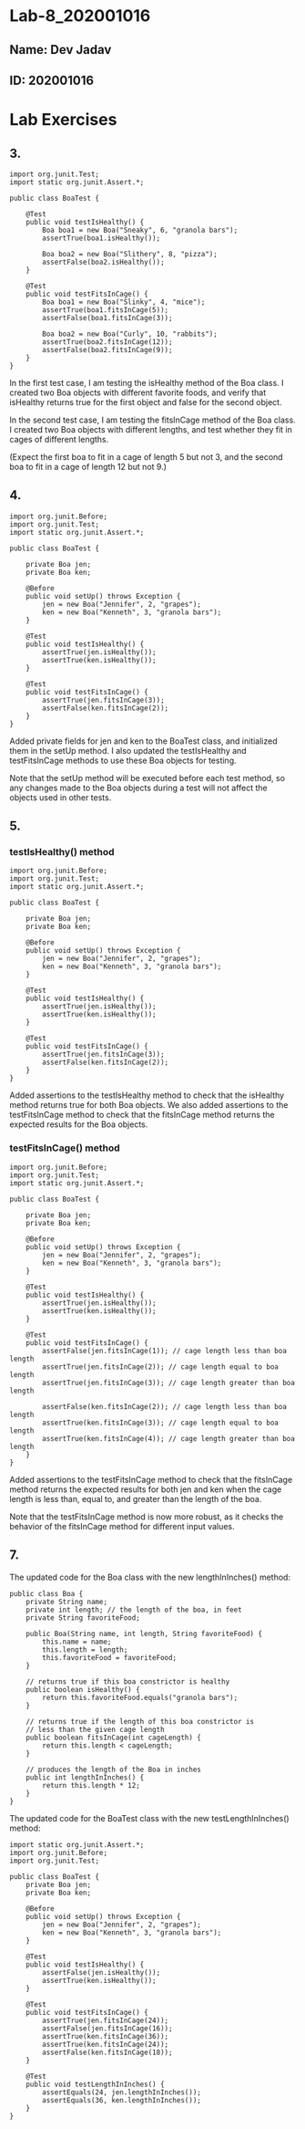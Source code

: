 # Lab-8_202001016


## Name: Dev Jadav
## ID: 202001016 

# Lab Exercises

## 3.

```
import org.junit.Test;
import static org.junit.Assert.*;

public class BoaTest {
    
    @Test
    public void testIsHealthy() {
        Boa boa1 = new Boa("Sneaky", 6, "granola bars");
        assertTrue(boa1.isHealthy());
        
        Boa boa2 = new Boa("Slithery", 8, "pizza");
        assertFalse(boa2.isHealthy());
    }
    
    @Test
    public void testFitsInCage() {
        Boa boa1 = new Boa("Slinky", 4, "mice");
        assertTrue(boa1.fitsInCage(5));
        assertFalse(boa1.fitsInCage(3));
        
        Boa boa2 = new Boa("Curly", 10, "rabbits");
        assertTrue(boa2.fitsInCage(12));
        assertFalse(boa2.fitsInCage(9));
    }
}
```

In the first test case, I am testing the isHealthy method of the Boa class. I created two Boa objects with different favorite foods, and verify that isHealthy returns true for the first object and false for the second object.

In the second test case, I am testing the fitsInCage method of the Boa class. I created two Boa objects with different lengths, and test whether they fit in cages of different lengths. 

(Expect the first boa to fit in a cage of length 5 but not 3, and the second boa to fit in a cage of length 12 but not 9.)

## 4.
```
import org.junit.Before;
import org.junit.Test;
import static org.junit.Assert.*;

public class BoaTest {
    
    private Boa jen;
    private Boa ken;
    
    @Before
    public void setUp() throws Exception {
        jen = new Boa("Jennifer", 2, "grapes");
        ken = new Boa("Kenneth", 3, "granola bars");
    }
    
    @Test
    public void testIsHealthy() {
        assertTrue(jen.isHealthy());
        assertTrue(ken.isHealthy());
    }
    
    @Test
    public void testFitsInCage() {
        assertTrue(jen.fitsInCage(3));
        assertFalse(ken.fitsInCage(2));
    }
}
```

Added private fields for jen and ken to the BoaTest class, and initialized them in the setUp method. I also updated the testIsHealthy and testFitsInCage methods to use these Boa objects for testing.

Note that the setUp method will be executed before each test method, so any changes made to the Boa objects during a test will not affect the objects used in other tests.

## 5.

### testIsHealthy() method

```
import org.junit.Before;
import org.junit.Test;
import static org.junit.Assert.*;

public class BoaTest {
    
    private Boa jen;
    private Boa ken;
    
    @Before
    public void setUp() throws Exception {
        jen = new Boa("Jennifer", 2, "grapes");
        ken = new Boa("Kenneth", 3, "granola bars");
    }
    
    @Test
    public void testIsHealthy() {
        assertTrue(jen.isHealthy());
        assertTrue(ken.isHealthy());
    }
    
    @Test
    public void testFitsInCage() {
        assertTrue(jen.fitsInCage(3));
        assertFalse(ken.fitsInCage(2));
    }
}
```
Added assertions to the testIsHealthy method to check that the isHealthy method returns true for both Boa objects. We also added assertions to the testFitsInCage method to check that the fitsInCage method returns the expected results for the Boa objects.

### testFitsInCage() method

```
import org.junit.Before;
import org.junit.Test;
import static org.junit.Assert.*;

public class BoaTest {
    
    private Boa jen;
    private Boa ken;
    
    @Before
    public void setUp() throws Exception {
        jen = new Boa("Jennifer", 2, "grapes");
        ken = new Boa("Kenneth", 3, "granola bars");
    }
    
    @Test
    public void testIsHealthy() {
        assertTrue(jen.isHealthy());
        assertTrue(ken.isHealthy());
    }
    
    @Test
    public void testFitsInCage() {
        assertFalse(jen.fitsInCage(1)); // cage length less than boa length
        assertTrue(jen.fitsInCage(2)); // cage length equal to boa length
        assertTrue(jen.fitsInCage(3)); // cage length greater than boa length
        
        assertFalse(ken.fitsInCage(2)); // cage length less than boa length
        assertTrue(ken.fitsInCage(3)); // cage length equal to boa length
        assertTrue(ken.fitsInCage(4)); // cage length greater than boa length
    }
}
```
Added assertions to the testFitsInCage method to check that the fitsInCage method returns the expected results for both jen and ken when the cage length is less than, equal to, and greater than the length of the boa.

Note that the testFitsInCage method is now more robust, as it checks the behavior of the fitsInCage method for different input values.

## 7.

The updated code for the Boa class with the new lengthInInches() method:
```
public class Boa {
    private String name;
    private int length; // the length of the boa, in feet
    private String favoriteFood;

    public Boa(String name, int length, String favoriteFood) {
        this.name = name;
        this.length = length;
        this.favoriteFood = favoriteFood;
    }

    // returns true if this boa constrictor is healthy
    public boolean isHealthy() {
        return this.favoriteFood.equals("granola bars");
    }

    // returns true if the length of this boa constrictor is
    // less than the given cage length
    public boolean fitsInCage(int cageLength) {
        return this.length < cageLength;
    }

    // produces the length of the Boa in inches
    public int lengthInInches() {
        return this.length * 12;
    }
}
```

The updated code for the BoaTest class with the new testLengthInInches() method:

```
import static org.junit.Assert.*;
import org.junit.Before;
import org.junit.Test;

public class BoaTest {
    private Boa jen;
    private Boa ken;

    @Before
    public void setUp() throws Exception {
        jen = new Boa("Jennifer", 2, "grapes");
        ken = new Boa("Kenneth", 3, "granola bars");
    }

    @Test
    public void testIsHealthy() {
        assertFalse(jen.isHealthy());
        assertTrue(ken.isHealthy());
    }

    @Test
    public void testFitsInCage() {
        assertTrue(jen.fitsInCage(24));
        assertFalse(jen.fitsInCage(16));
        assertTrue(ken.fitsInCage(36));
        assertTrue(ken.fitsInCage(24));
        assertFalse(ken.fitsInCage(18));
    }

    @Test
    public void testLengthInInches() {
        assertEquals(24, jen.lengthInInches());
        assertEquals(36, ken.lengthInInches());
    }
}
```
